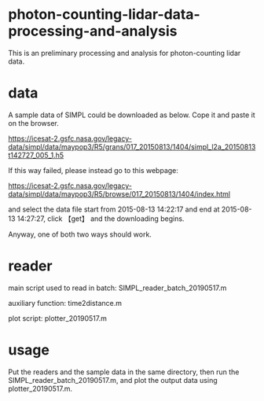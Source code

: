 # photon-counting-lidar-data-processing-and-analysis
This is an preliminary processing and analysis for photon-counting lidar data.

# data

A sample data of SIMPL could be downloaded as below. Cope it and paste it on the browser.

https://icesat-2.gsfc.nasa.gov/legacy-data/simpl/data/maypop3/R5/grans/017_20150813/1404/simpl_l2a_20150813t142727_005_1.h5

If this way failed, please instead go to this webpage:

https://icesat-2.gsfc.nasa.gov/legacy-data/simpl/data/maypop3/R5/browse/017_20150813/1404/index.html

and select the data file start from 2015-08-13 14:22:17 and end at 2015-08-13 14:27:27, click 【get】 and the downloading begins.

Anyway, one of both two ways should work.

# reader
main script used to read in batch: SIMPL_reader_batch_20190517.m

auxiliary function: time2distance.m

plot script: plotter_20190517.m

# usage
Put the readers and the sample data in the same directory, then run the SIMPL_reader_batch_20190517.m, and plot the output data using plotter_20190517.m. 
